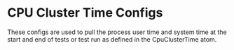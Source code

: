 # CPU Cluster Time Configs

These configs are used to pull the process user time and system time at the start and end of tests or test run as defined in the CpuClusterTime atom.